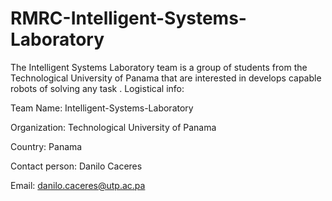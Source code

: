 # RMRC-Intelligent-Systems-Laboratory
The Intelligent Systems Laboratory team is a group of students from the Technological University of Panama that are interested in develops capable robots of solving any task .
Logistical info: 

Team Name: Intelligent-Systems-Laboratory

Organization: Technological University of Panama

Country: Panama 

Contact person: Danilo Caceres 

Email: danilo.caceres@utp.ac.pa 